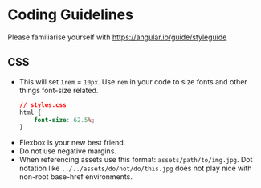 # Coding Guidelines

Please familiarise yourself with <https://angular.io/guide/styleguide>

## CSS
*   This will set `1rem` = `10px`. Use `rem` in your code to size fonts and other things font-size related.
    ```css
    // styles.css
    html {
        font-size: 62.5%;
    }
    ```
* Flexbox is your new best friend.
* Do not use negative margins.
* When referencing assets use this format: `assets/path/to/img.jpg`. Dot notation like `../../assets/do/not/do/this.jpg` does not play nice with non-root base-href environments.
